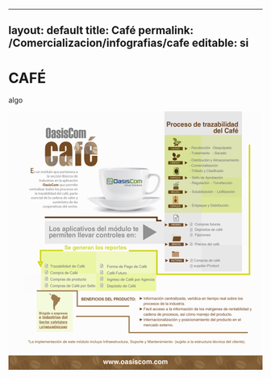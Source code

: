 
---
layout: default
title: Café
permalink: /Comercializacion/infografias/cafe
editable: si
---

# CAFÉ

algo

![](cafe.png)
